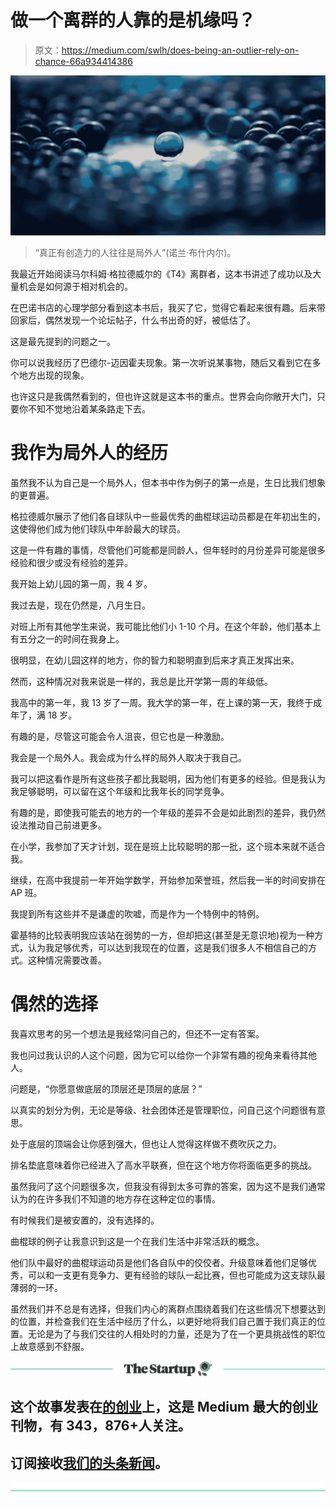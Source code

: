 # 做一个离群的人靠的是机缘吗？

> 原文：<https://medium.com/swlh/does-being-an-outlier-rely-on-chance-66a934414386>

![](img/64bc72812eae53a68986134340bf6105.png)

> “真正有创造力的人往往是局外人”(诺兰·布什内尔)。

我最近开始阅读马尔科姆·格拉德威尔的《T4》离群者，这本书讲述了成功以及大量机会是如何源于相对机会的。

在巴诺书店的心理学部分看到这本书后，我买了它，觉得它看起来很有趣。后来带回家后，偶然发现一个论坛帖子，什么书出奇的好，被低估了。

这是最先提到的问题之一。

你可以说我经历了巴德尔-迈因霍夫现象。第一次听说某事物，随后又看到它在多个地方出现的现象。

也许这只是我偶然看到的，但也许这就是这本书的重点。世界会向你敞开大门，只要你不知不觉地沿着某条路走下去。

# 我作为局外人的经历

虽然我不认为自己是一个局外人，但本书中作为例子的第一点是，生日比我们想象的更普遍。

格拉德威尔展示了他们各自球队中一些最优秀的曲棍球运动员都是在年初出生的，这使得他们成为他们球队中年龄最大的球员。

这是一件有趣的事情，尽管他们可能都是同龄人，但年轻时的月份差异可能是很多经验和很少或没有经验的差异。

我开始上幼儿园的第一周，我 4 岁。

我过去是，现在仍然是，八月生日。

对班上所有其他学生来说，我可能比他们小 1-10 个月。在这个年龄，他们基本上有五分之一的时间在我身上。

很明显，在幼儿园这样的地方，你的智力和聪明直到后来才真正发挥出来。

然而，这种情况对我来说是一样的，我总是比开学第一周的年级低。

我高中的第一年，我 13 岁了一周。我大学的第一年，在上课的第一天，我终于成年了，满 18 岁。

有趣的是，尽管这可能会令人沮丧，但它也是一种激励。

我会是一个局外人。我会成为什么样的局外人取决于我自己。

我可以把这看作是所有这些孩子都比我聪明，因为他们有更多的经验。但是我认为我足够聪明，可以留在这个年级和比我年长的同学竞争。

有趣的是，即使我可能去的地方的一个年级的差异不会是如此剧烈的差异，我仍然设法推动自己前进更多。

在小学，我参加了天才计划，现在是班上比较聪明的那一批，这个班本来就不适合我。

继续，在高中我提前一年开始学数学，开始参加荣誉班，然后我一半的时间安排在 AP 班。

我提到所有这些并不是谦虚的吹嘘，而是作为一个特例中的特例。

霍基特的比较表明我应该站在弱势的一方，但却把这(甚至是无意识地)视为一种方式，认为我足够优秀，可以达到我现在的位置，这是我们很多人不相信自己的方式。这种情况需要改善。

# 偶然的选择

我喜欢思考的另一个想法是我经常问自己的，但还不一定有答案。

我也问过我认识的人这个问题，因为它可以给你一个非常有趣的视角来看待其他人。

问题是，“你愿意做底层的顶层还是顶层的底层？”

以真实的划分为例，无论是等级、社会团体还是管理职位，问自己这个问题很有意思。

处于底层的顶端会让你感到强大，但也让人觉得这样做不费吹灰之力。

排名垫底意味着你已经进入了高水平联赛，但在这个地方你将面临更多的挑战。

虽然我问了这个问题很多次，但我没有得到太多可靠的答案，因为这不是我们通常认为的在许多我们不知道的地方存在这种定位的事情。

有时候我们是被安置的，没有选择的。

曲棍球的例子让我意识到这是一个在我们生活中非常活跃的概念。

他们队中最好的曲棍球运动员是他们各自队中的佼佼者。升级意味着他们足够优秀，可以和一支更有竞争力、更有经验的球队一起比赛，但也可能成为这支球队最薄弱的一环。

虽然我们并不总是有选择，但我们内心的离群点围绕着我们在这些情况下想要达到的位置，并检查我们在生活中经历了什么，以更好地将我们自己置于我们真正的位置。无论是为了与我们交往的人相处时的力量，还是为了在一个更具挑战性的职位上故意感到不舒服。

[![](img/308a8d84fb9b2fab43d66c117fcc4bb4.png)](https://medium.com/swlh)

## 这个故事发表在[的创业](https://medium.com/swlh)上，这是 Medium 最大的创业刊物，有 343，876+人关注。

## 订阅接收[我们的头条新闻](http://growthsupply.com/the-startup-newsletter/)。

[![](img/b0164736ea17a63403e660de5dedf91a.png)](https://medium.com/swlh)